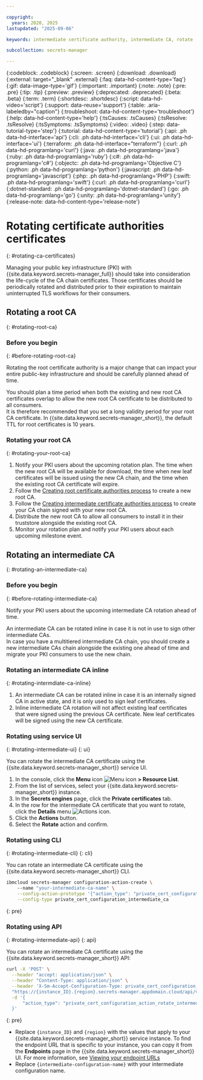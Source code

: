 ```yaml
---

copyright:
  years: 2020, 2025
lastupdated: "2025-09-06"

keywords: intermediate certificate authority, intermediate CA, rotate

subcollection: secrets-manager

---
```


{:codeblock: .codeblock}
{:screen: .screen}
{:download: .download}
{:external: target="_blank" .external}
{:faq: data-hd-content-type='faq'}
{:gif: data-image-type='gif'}
{:important: .important}
{:note: .note}
{:pre: .pre}
{:tip: .tip}
{:preview: .preview}
{:deprecated: .deprecated}
{:beta: .beta}
{:term: .term}
{:shortdesc: .shortdesc}
{:script: data-hd-video='script'}
{:support: data-reuse='support'}
{:table: .aria-labeledby="caption"}
{:troubleshoot: data-hd-content-type='troubleshoot'}
{:help: data-hd-content-type='help'}
{:tsCauses: .tsCauses}
{:tsResolve: .tsResolve}
{:tsSymptoms: .tsSymptoms}
{:video: .video}
{:step: data-tutorial-type='step'}
{:tutorial: data-hd-content-type='tutorial'}
{:api: .ph data-hd-interface='api'}
{:cli: .ph data-hd-interface='cli'}
{:ui: .ph data-hd-interface='ui'}
{:terraform: .ph data-hd-interface="terraform"}
{:curl: .ph data-hd-programlang='curl'}
{:java: .ph data-hd-programlang='java'}
{:ruby: .ph data-hd-programlang='ruby'}
{:c#: .ph data-hd-programlang='c#'}
{:objectc: .ph data-hd-programlang='Objective C'}
{:python: .ph data-hd-programlang='python'}
{:javascript: .ph data-hd-programlang='javascript'}
{:php: .ph data-hd-programlang='PHP'}
{:swift: .ph data-hd-programlang='swift'}
{:curl: .ph data-hd-programlang='curl'}
{:dotnet-standard: .ph data-hd-programlang='dotnet-standard'}
{:go: .ph data-hd-programlang='go'}
{:unity: .ph data-hd-programlang='unity'}
{:release-note: data-hd-content-type='release-note'}

# Rotating certificate authorities certificates
{: #rotating-ca-certificates}

Managing your public key infrastructure (PKI) with {{site.data.keyword.secrets-manager_full}} should take into consideration the life-cycle of the CA chain certificates. Those certificates should be periodically rotated and distributed prior to their expiration to maintain uninterrupted TLS workflows for their consumers. 

## Rotating a root CA
{: #rotating-root-ca}

### Before you begin
{: #before-rotating-root-ca}

Rotating the root certificate authority is a major change that can impact your entire public-key infrastructure and should be carefully planned ahead of time.

You should plan a time period when both the existing and new root CA certificates overlap to allow the new root CA certificate to be distributed to all consumers.  
It is therefore recommended that you set a long validity period for your root CA certificate. In {{site.data.keyword.secrets-manager_short}}, the default TTL for root certificates is 10 years.

### Rotating your root CA
{: #rotating-your-root-ca}

1. Notify your PKI users about the upcoming rotation plan. The time when the new root CA will be available for download, the time when new leaf certificates will be issued using the new CA chain, and the time when the existing root CA certificate will expire.
2. Follow the [Creating root certificate authorities process](/docs/secrets-manager?topic=secrets-manager-root-certificate-authorities) to create a new root CA.
3. Follow the [Creating intermediate certificate authorities process](/docs/secrets-manager?topic=secrets-manager-intermediate-certificate-authorities) to create your CA chain signed with your new root CA.
4. Distribute the new root CA to allow all consumers to install it in their truststore alongside the existing root CA.
5. Monitor your rotation plan and notify your PKI users about each upcoming milestone event.

## Rotating an intermediate CA
{: #rotating-an-intermediate-ca}

### Before you begin
{: #before-rotating-intermediate-ca}

Notify your PKI users about the upcoming intermediate CA rotation ahead of time.  

An intermediate CA can be rotated inline in case it is not in use to sign other intermediate CAs.  
In case you have a multitiered intermediate CA chain, you should create a new intermediate CAs chain alongside the existing one ahead of time and migrate your PKI consumers to use the new chain.

### Rotating an intermediate CA inline
{: #rotating-intermdiate-ca-inline}

1. An intermediate CA can be rotated inline in case it is an internally signed CA in active state, and it is only used to sign leaf certificates.
2. Inline intermediate CA rotation will not affect existing leaf certificates that were signed using the previous CA certificate. New leaf certificates will be signed using the new CA certificate.

### Rotating using service UI
{: #rotating-intermediate-ui}
{: ui}

You can rotate the intermediate CA certificate using the {{site.data.keyword.secrets-manager_short}} service UI.

1. In the console, click the **Menu** icon ![Menu icon](../icons/icon_hamburger.svg) **> Resource List**.
2. From the list of services, select your {{site.data.keyword.secrets-manager_short}} instance.
3. In the **Secrets engines** page, click the **Private certificates** tab.
4. In the row for the intermediate CA certificate that you want to rotate, click the **Details** menu ![Actions icon](../icons/actions-icon-vertical.svg).
5. Click the **Actions** button.
6. Select the **Rotate** action and confirm.

### Rotating using CLI
{: #rotating-intermediate-cli}
{: cli}

You can rotate an intermediate CA certificate using the {{site.data.keyword.secrets-manager_short}} CLI.

```sh
ibmcloud secrets-manager configuration-action-create \                                                               
    --name "your-intermediate-ca-name" \
    --config-action-prototype '{"action_type": "private_cert_configuration_action_rotate_intermediate"}' \
    --config-type private_cert_configuration_intermediate_ca
```
{: pre}

### Rotating using API
{: #rotating-intermediate-api}
{: api}

You can rotate an intermediate CA certificate using the {{site.data.keyword.secrets-manager_short}} API:

```sh
curl -X 'POST' \
  --header "accept: application/json" \
  --header "Content-Type: application/json" \
  --header 'X-Sm-Accept-Configuration-Type: private_cert_configuration_intermediate_ca' \
  "https://{instance_ID}.{region}.secrets-manager.appdomain.cloud/api/v2/configurations/{intermediate-configuration-name}/actions" \
  -d '{
      "action_type": "private_cert_configuration_action_rotate_intermediate"
  }'
```
{: pre}

- Replace `{instance_ID}` and `{region}` with the values that apply to your {{site.data.keyword.secrets-manager_short}} service instance. To find the endpoint URL that is specific to your instance, you can copy it from the **Endpoints** page in the {{site.data.keyword.secrets-manager_short}} UI. For more information, see [Viewing your endpoint URLs](/docs/secrets-manager?topic=secrets-manager-endpoints#view-endpoint-urls)
- Replace `{intermediate-configuration-name}` with your intermediate configuration name.
